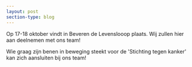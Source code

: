 ```yaml
---
layout: post
section-type: blog
---
```


Op 17-18 oktober vindt in Beveren de Levenslooop plaats. Wij zullen hier aan deelnemen met ons team!

Wie graag zijn benen in beweging steekt voor de 'Stichting tegen kanker' kan zich aansluiten bij ons team!
